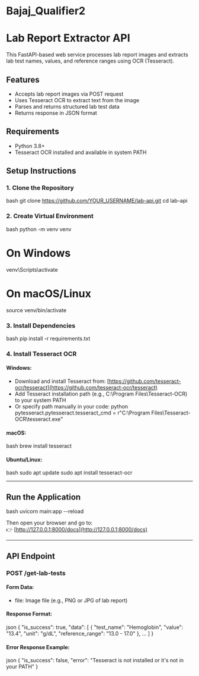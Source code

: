 # Bajaj_Qualifier2

#  Lab Report Extractor API

This FastAPI-based web service processes lab report images and extracts lab test names, values, and reference ranges using OCR (Tesseract).

##  Features

- Accepts lab report images via POST request
- Uses Tesseract OCR to extract text from the image
- Parses and returns structured lab test data
- Returns response in JSON format

##  Requirements

- Python 3.8+
- Tesseract OCR installed and available in system PATH

##  Setup Instructions

### 1. Clone the Repository

bash
git clone https://github.com/YOUR_USERNAME/lab-api.git
cd lab-api


### 2. Create Virtual Environment

bash
python -m venv venv
# On Windows
venv\Scripts\activate
# On macOS/Linux
source venv/bin/activate


### 3. Install Dependencies

bash
pip install -r requirements.txt


### 4. Install Tesseract OCR

#### Windows:
- Download and install Tesseract from:
  [https://github.com/tesseract-ocr/tesseract](https://github.com/tesseract-ocr/tesseract)
- Add Tesseract installation path (e.g., C:\Program Files\Tesseract-OCR) to your system PATH
- Or specify path manually in your code:
  python
  pytesseract.pytesseract.tesseract_cmd = r"C:\Program Files\Tesseract-OCR\tesseract.exe"
  

#### macOS:
bash
brew install tesseract


#### Ubuntu/Linux:
bash
sudo apt update
sudo apt install tesseract-ocr


---

## Run the Application

bash
uvicorn main:app --reload


Then open your browser and go to:  
👉 [http://127.0.0.1:8000/docs](http://127.0.0.1:8000/docs)

---

## API Endpoint

### POST /get-lab-tests

#### Form Data:
- file: Image file (e.g., PNG or JPG of lab report)

#### Response Format:
json
{
  "is_success": true,
  "data": [
    {
      "test_name": "Hemoglobin",
      "value": "13.4",
      "unit": "g/dL",
      "reference_range": "13.0 - 17.0"
    },
    ...
  ]
}


#### Error Response Example:
json
{
  "is_success": false,
  "error": "Tesseract is not installed or it's not in your PATH"
}
